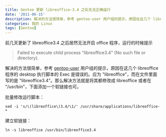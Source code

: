 ```yaml
---
title: Gentoo 更新 libreoffice-3.4 之后无法正确运行
date: '2011-06-15'
description: 解决的方法很简单，参考 gentoo-user 用户组的提示，原因在这几个 libreoffice 程序的 desktop 执行脚本的 Exec 是错误的。应为 "libreoffice"，而在文件里面写的是 "libreoffice3.4"。那么解决方法就是将其都修改成 libreoffice 或者在 "/usr/bin"，下面添加一个软链接也可。
categories: 我的 Linux
tags: [Gentoo]
---
```

前几天更新了 libreoffice3.4 之后居然无法开启 office 程序，运行的时候提示

> Failed to execute child process "libreoffice3.4" (No such file or directory).

解决的方法很简单，参考 [gentoo-user][1] 用户组的提示，原因在这几个 libreoffice 程序的 desktop 执行脚本的 Exec 是错误的。应为 "libreoffice"，而在文件里面写的是 "libreoffice3.4"。那么解决方法就是将其都修改成 libreoffice 或者在 "/usr/bin"，下面添加一个软链接也可。

[1]: https://groups.google.com/d/topic/linux.gentoo.user/NtVmtpmUIqk/discussion "gentoo user 用户组"

批量修改运行脚本：

```
sed -i 's/\(libreoffice\)3.4/\1/' /usr/share/applications/libreoffice-*
```

建立软链接：

```
ln -s libreoffice /usr/bin/libreoffice3.4
```